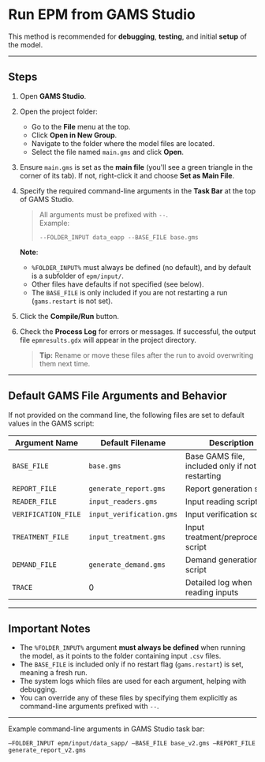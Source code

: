 # Run EPM from GAMS Studio

This method is recommended for **debugging**, **testing**, and initial **setup** of the model.

---

## Steps

1. Open **GAMS Studio**.
2. Open the project folder:
   - Go to the **File** menu at the top.
   - Click **Open in New Group**.
   - Navigate to the folder where the model files are located.
   - Select the file named `main.gms` and click **Open**.

3. Ensure `main.gms` is set as the **main file** (you'll see a green triangle in the corner of its tab). If not, right-click it and choose **Set as Main File**.

4. Specify the required command-line arguments in the **Task Bar** at the top of GAMS Studio.

   > All arguments must be prefixed with `--`.  
   > Example:  
   > ```
   > --FOLDER_INPUT data_eapp --BASE_FILE base.gms
   > ```

   **Note**:  
   - `%FOLDER_INPUT%` must always be defined (no default), and by default is a subfolder of `epm/input/`.  
   - Other files have defaults if not specified (see below).  
   - The `BASE_FILE` is only included if you are not restarting a run (`gams.restart` is not set).

5. Click the **Compile/Run** button.

6. Check the **Process Log** for errors or messages. If successful, the output file `epmresults.gdx` will appear in the project directory.

   > **Tip:** Rename or move these files after the run to avoid overwriting them next time.

---

## Default GAMS File Arguments and Behavior

If not provided on the command line, the following files are set to default values in the GAMS script:

| Argument Name       | Default Filename           | Description                                   |
|---------------------|----------------------------|-----------------------------------------------|
| `BASE_FILE`         | `base.gms`                 | Base GAMS file, included only if not restarting |
| `REPORT_FILE`       | `generate_report.gms`      | Report generation script                      |
| `READER_FILE`       | `input_readers.gms`        | Input reading script                          |
| `VERIFICATION_FILE` | `input_verification.gms`   | Input verification script                     |
| `TREATMENT_FILE`    | `input_treatment.gms`      | Input treatment/preprocessing script          |
| `DEMAND_FILE`       | `generate_demand.gms`      | Demand generation script                       |
| `TRACE`       | 0      | Detailed log when reading inputs                       |

---

## Important Notes

- The `%FOLDER_INPUT%` argument **must always be defined** when running the model, as it points to the folder containing input `.csv` files.
- The `BASE_FILE` is included only if no restart flag (`gams.restart`) is set, meaning a fresh run.
- The system logs which files are used for each argument, helping with debugging.
- You can override any of these files by specifying them explicitly as command-line arguments prefixed with `--`.

---

Example command-line arguments in GAMS Studio task bar:
```
–FOLDER_INPUT epm/input/data_sapp/ –BASE_FILE base_v2.gms –REPORT_FILE generate_report_v2.gms
```
